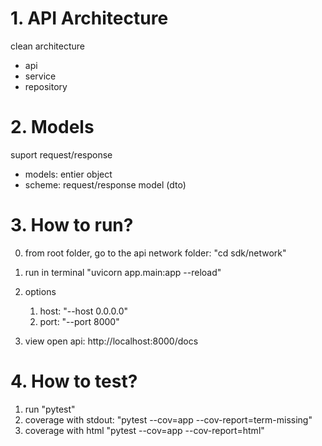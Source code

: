 # 1. API Architecture
clean architecture
- api
- service
- repository


# 2. Models
suport request/response
- models: entier object
- scheme: request/response model (dto)

# 3. How to run?
0. from root folder, go to the api network folder: "cd sdk/network"
1. run in terminal "uvicorn app.main:app --reload"
2. options
    1. host: "--host 0.0.0.0"
    2. port: "--port 8000"

3. view open api: http://localhost:8000/docs


# 4. How to test?
1. run "pytest"
2. coverage with stdout: "pytest --cov=app --cov-report=term-missing"
3. coverage with html "pytest --cov=app --cov-report=html"